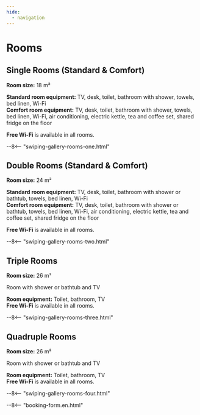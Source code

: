 ```yaml
---
hide:
  - navigation
---
```


# **Rooms**

## Single Rooms (Standard & Comfort)

**Room size:** 18 m²

**Standard room equipment:** TV, desk, toilet, bathroom with shower, towels, bed linen, Wi-Fi  
**Comfort room equipment:** TV, desk, toilet, bathroom with shower, towels, bed linen, Wi-Fi, air conditioning, electric kettle, tea and coffee set, shared fridge on the floor

**Free Wi-Fi** is available in all rooms.

--8<-- "swiping-gallery-rooms-one.html"

## Double Rooms (Standard & Comfort)

**Room size:** 24 m²

**Standard room equipment:** TV, desk, toilet, bathroom with shower or bathtub, towels, bed linen, Wi-Fi  
**Comfort room equipment:** TV, desk, toilet, bathroom with shower or bathtub, towels, bed linen, Wi-Fi, air conditioning, electric kettle, tea and coffee set, shared fridge on the floor

**Free Wi-Fi** is available in all rooms.

--8<-- "swiping-gallery-rooms-two.html"

## Triple Rooms

**Room size:** 26 m²

Room with shower or bathtub and TV

**Room equipment:** Toilet, bathroom, TV  
**Free Wi-Fi** is available in all rooms.

--8<-- "swiping-gallery-rooms-three.html"

## Quadruple Rooms

**Room size:** 26 m²

Room with shower or bathtub and TV

**Room equipment:** Toilet, bathroom, TV  
**Free Wi-Fi** is available in all rooms.

--8<-- "swiping-gallery-rooms-four.html"

--8<-- "booking-form.en.html"
